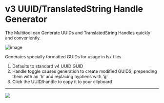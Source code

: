 # v3 UUID/TranslatedString Handle Generator
The Multitool can Generate UUIDs and TranslatedString Handles quickly and conveniently.

![image](https://github.com/ShinyHobo/BG3-Modders-Multitool/assets/6206737/312e1e48-6509-423d-ade0-557eddc67254)

Generates specially formatted GUIDs for usage in lsx files.
1. Defaults to standard v4 UUID GUID
2. Handle toggle causes generation to create modified GUIDS, prepending them with an 'h' and replacing hyphens with 'g'
3. Click the UUID/handle to copy it to your clipboard

---

[<img src="https://img.shields.io/badge/Back_To-General_Usage-orange?style=for-the-badge">](https://github.com/ShinyHobo/BG3-Modders-Multitool/wiki/General-Usage)